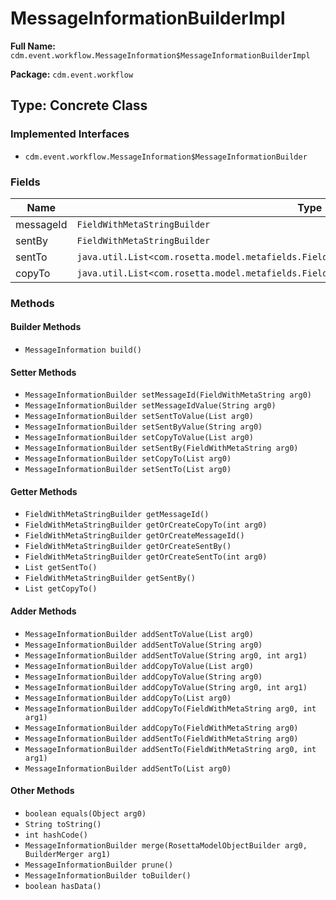 # MessageInformationBuilderImpl

**Full Name:** `cdm.event.workflow.MessageInformation$MessageInformationBuilderImpl`

**Package:** `cdm.event.workflow`

## Type: Concrete Class

### Implemented Interfaces

- `cdm.event.workflow.MessageInformation$MessageInformationBuilder`

### Fields

| Name | Type | Description |
|------|------|-------------|
| messageId | `FieldWithMetaStringBuilder` |  |
| sentBy | `FieldWithMetaStringBuilder` |  |
| sentTo | `java.util.List<com.rosetta.model.metafields.FieldWithMetaString$FieldWithMetaStringBuilder>` |  |
| copyTo | `java.util.List<com.rosetta.model.metafields.FieldWithMetaString$FieldWithMetaStringBuilder>` |  |

### Methods

#### Builder Methods

- `MessageInformation build()`

#### Setter Methods

- `MessageInformationBuilder setMessageId(FieldWithMetaString arg0)`
- `MessageInformationBuilder setMessageIdValue(String arg0)`
- `MessageInformationBuilder setSentToValue(List arg0)`
- `MessageInformationBuilder setSentByValue(String arg0)`
- `MessageInformationBuilder setCopyToValue(List arg0)`
- `MessageInformationBuilder setSentBy(FieldWithMetaString arg0)`
- `MessageInformationBuilder setCopyTo(List arg0)`
- `MessageInformationBuilder setSentTo(List arg0)`

#### Getter Methods

- `FieldWithMetaStringBuilder getMessageId()`
- `FieldWithMetaStringBuilder getOrCreateCopyTo(int arg0)`
- `FieldWithMetaStringBuilder getOrCreateMessageId()`
- `FieldWithMetaStringBuilder getOrCreateSentBy()`
- `FieldWithMetaStringBuilder getOrCreateSentTo(int arg0)`
- `List getSentTo()`
- `FieldWithMetaStringBuilder getSentBy()`
- `List getCopyTo()`

#### Adder Methods

- `MessageInformationBuilder addSentToValue(List arg0)`
- `MessageInformationBuilder addSentToValue(String arg0)`
- `MessageInformationBuilder addSentToValue(String arg0, int arg1)`
- `MessageInformationBuilder addCopyToValue(List arg0)`
- `MessageInformationBuilder addCopyToValue(String arg0)`
- `MessageInformationBuilder addCopyToValue(String arg0, int arg1)`
- `MessageInformationBuilder addCopyTo(List arg0)`
- `MessageInformationBuilder addCopyTo(FieldWithMetaString arg0, int arg1)`
- `MessageInformationBuilder addCopyTo(FieldWithMetaString arg0)`
- `MessageInformationBuilder addSentTo(FieldWithMetaString arg0)`
- `MessageInformationBuilder addSentTo(FieldWithMetaString arg0, int arg1)`
- `MessageInformationBuilder addSentTo(List arg0)`

#### Other Methods

- `boolean equals(Object arg0)`
- `String toString()`
- `int hashCode()`
- `MessageInformationBuilder merge(RosettaModelObjectBuilder arg0, BuilderMerger arg1)`
- `MessageInformationBuilder prune()`
- `MessageInformationBuilder toBuilder()`
- `boolean hasData()`

